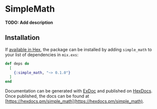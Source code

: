 # SimpleMath

**TODO: Add description**

## Installation

If [available in Hex](https://hex.pm/docs/publish), the package can be installed
by adding `simple_math` to your list of dependencies in `mix.exs`:

```elixir
def deps do
  [
    {:simple_math, "~> 0.1.0"}
  ]
end
```

Documentation can be generated with [ExDoc](https://github.com/elixir-lang/ex_doc)
and published on [HexDocs](https://hexdocs.pm). Once published, the docs can
be found at [https://hexdocs.pm/simple_math](https://hexdocs.pm/simple_math).

